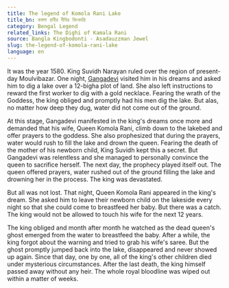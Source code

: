 ```yaml
---
title: The legend of Komola Rani Lake
title_bn: কমলা রানীর দীঘির কিংবদন্তি
category: Bengal Legend
related_links: The Dighi of Kamala Rani
source: Bangla Kingbodonti - Asadauzzman Jewel
slug: the-legend-of-komola-rani-lake
language: en
---
```


It was the year 1580. King Suvidh Narayan ruled over the region of present-day Moulvibazar. One night, [Gangadevi](<https://en.wikipedia.org/wiki/Ganga_(goddess)>) visited him in his dreams and asked him to dig a lake over a 12-bigha plot of land. She also left instructions to reward the first worker to dig with a gold necklace. Fearing the wrath of the Goddess, the king obliged and promptly had his men dig the lake. But alas, no matter how deep they dug, water did not come out of the ground.

At this stage, Gangadevi manifested in the king's dreams once more and demanded that his wife, Queen Komola Rani, climb down to the lakebed and offer prayers to the goddess. She also prophesized that during the prayers, water would rush to fill the lake and drown the queen. Fearing the death of the mother of his newborn child, King Suvidh kept this a secret. But Gangadevi was relentless and she managed to personally convince the queen to sacrifice herself. The next day, the prophecy played itself out. The queen offered prayers, water rushed out of the ground filling the lake and drowning her in the process. The king was devastated.

But all was not lost. That night, Queen Komola Rani appeared in the king's dream. She asked him to leave their newborn child on the lakeside every night so that she could come to breastfeed her baby. But there was a catch. The king would not be allowed to touch his wife for the next 12 years.

The king obliged and month after month he watched as the dead queen's ghost emerged from the water to breastfeed the baby. After a while, the king forgot about the warning and tried to grab his wife's saree. But the ghost promptly jumped back into the lake, disappeared and never showed up again. Since that day, one by one, all of the king's other children died under mysterious circumstances. After the last death, the king himself passed away without any heir. The whole royal bloodline was wiped out within a matter of weeks.
